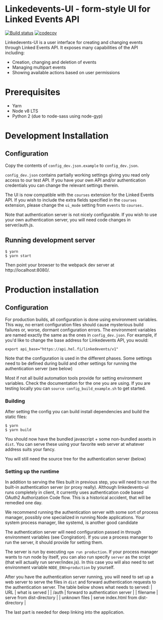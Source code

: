Linkedevents-UI - form-style UI for Linked Events API
=====================================================

[![Build status](https://travis-ci.org/City-of-Helsinki/linkedevents-ui.svg?branch=master)](https://travis-ci.org/City-of-Helsinki/linkedevents-ui)
[![codecov](https://codecov.io/gh/City-of-Helsinki/linkedevents-ui/branch/master/graph/badge.svg)](https://codecov.io/gh/City-of-Helsinki/linkedevents-ui)

Linkedevents-UI is a user interface for creating and changing events through
Linked Events API. It exposes many capabilities of the API including:

* Creation, changing and deletion of events
* Managing multipart events
* Showing available actions based on user permissions

# Prerequisites
* Yarn
* Node v8 LTS 
* Python 2 (due to node-sass using node-gyp)

# Development Installation

## Configuration

Copy the contents of `config_dev.json.example` to `config_dev.json`.

`config_dev.json` contains partially working settings giving you read only
access to our test API. If you have your own API and/or authentication
credentials you can change the relevant settings therein.

The UI is now compatible with the `courses` extension for the Linked Events API.
If you wish to include the extra fields specified in the `courses` extension,
please change the `ui_mode` setting from `events` to `courses.`

Note that authentication server is not nicely configurable. If you wish to
use your own authentication server, you will need code changes in server/auth.js.

## Running development server

```
$ yarn
$ yarn start
```

Then point your browser to the webpack dev server at http://localhost:8080/.

# Production installation

## Configuration

For production builds, all configuration is done using environment
variables. This way, no errant configuration files should cause mysterious
build failures or, worse, dormant configuration errors. The environment variables
are named exactly the same as the ones in `config_dev.json`. For example,
if you'd like to change the base address for Linkedevents API, you would:
```
export api_base="https://api.hel.fi/linkedevents/v1"
```

Note that the configuration is used in the different phases. Some settings
need to be defined during build and other settings for running the
authentication server (see below)

Most if not all build automation tools provide for setting environment
variables. Check the documentation for the one you are using. If you are
testing locally you can `source config_build_example.sh` to get started.

### Building

After setting the config you can build install dependencies and build the
static files:
```
$ yarn
$ yarn build
```

You should now have the bundled javascript + some non-bundled assets in
`dist`. You can serve these using your favorite web server at whatever
address suits your fancy.

You will still need the source tree for the authentication server (below)

### Setting up the runtime

In addition to serving the files built in previous step, you will need to
run the built-in authentication server (or proxy really).  Although
linkedevents-ui runs completely in client, it currently uses authentication
code based OAuth2 Authorization Code flow. This is a historical accident,
that will be remedied one day.

We recommend running the authentication server with some sort of process
manager, possibly one specialized in running Node applications. Your system
process manager, like systemd, is another good candidate

The authentication server will need configuration passed in through
environment variables (see Congiration).  If you use a process manager to
run the server, it should provide for setting them.

The server is run by executing `npm run production`. If your process
manager wants to run node by itself, you can also run specify `server` as
the script (that will actually run server/index.js). In this case you will
also need to set environment variable `NODE_ENV=production` by yourself.

After you have the authentication server running, you will need to set up a
web server to serve the files in `dist` and forward authentication requests
to the authentication server. The table below shows what needs to served:
| URL | what is served |
| /auth | forward to authentication server |
| filename | serve from dist-directory |
| unknown files | serve index.html from dist-directory |

The last part is needed for deep linking into the application. 